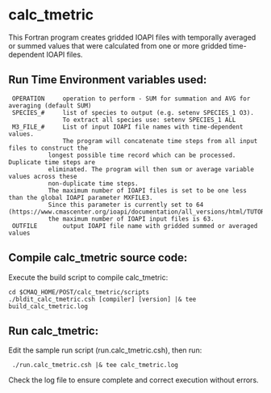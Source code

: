calc_tmetric
========

This Fortran program creates gridded IOAPI files with temporally averaged or summed values that were calculated from one or more gridded time-dependent IOAPI files.

## Run Time Environment variables used:

```
 OPERATION     operation to perform - SUM for summation and AVG for averaging (default SUM)
 SPECIES_#     list of species to output (e.g. setenv SPECIES_1 O3).  
               To extract all species use: setenv SPECIES_1 ALL
 M3_FILE_#     List of input IOAPI file names with time-dependent values.
               The program will concatenate time steps from all input files to construct the
	       longest possible time record which can be processed. Duplicate time steps are
	       eliminated. The program will then sum or average variable values across these 
	       non-duplicate time steps.
	       The maximum number of IOAPI files is set to be one less than the global IOAPI parameter MXFILE3.
	       Since this parameter is currently set to 64 (https://www.cmascenter.org/ioapi/documentation/all_versions/html/TUTORIAL.html),
	       the maximum number of IOAPI input files is 63.
 OUTFILE       output IOAPI file name with gridded summed or averaged values
```

## Compile calc_tmetric source code:

Execute the build script to compile calc_tmetric:

```
cd $CMAQ_HOME/POST/calc_tmetric/scripts
./bldit_calc_tmetric.csh [compiler] [version] |& tee build_calc_tmetric.log
```

## Run calc_tmetric:
Edit the sample run script (run.calc_tmetric.csh), then run:
```
 ./run.calc_tmetric.csh |& tee calc_tmetric.log
```
Check the log file to ensure complete and correct execution without errors.
